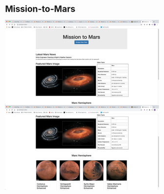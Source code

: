 # Mission-to-Mars

![alt text](https://github.com/markeiabc/Mission-to-Mars/blob/master/Images/Screen%20Shot%202020-08-29%20at%2011.03.57%20PM.png)
![alt text](https://github.com/markeiabc/Mission-to-Mars/blob/master/Images/Screen%20Shot%202020-08-29%20at%2011.04.07%20PM.png)
